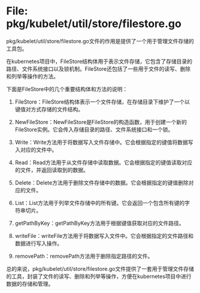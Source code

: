 # File: pkg/kubelet/util/store/filestore.go

pkg/kubelet/util/store/filestore.go文件的作用是提供了一个用于管理文件存储的工具包。

在kubernetes项目中，FileStore结构体用于表示文件存储，它包含了存储目录的路径、文件系统接口以及锁机制。FileStore还包括了一些用于文件的读写、删除和列举等操作的方法。

下面是FileStore中的几个重要结构体和方法的说明：

1. FileStore：FileStore结构体表示一个文件存储，在存储目录下维护了一个以键值对方式存储的文件结构。

2. NewFileStore：NewFileStore是FileStore的构造函数，用于创建一个新的FileStore实例。它会传入存储目录的路径、文件系统接口和一个锁。

3. Write：Write方法用于将数据写入文件存储中。它会根据指定的键值将数据写入对应的文件中。

4. Read：Read方法用于从文件存储中读取数据。它会根据指定的键值读取对应的文件，并返回读取到的数据。

5. Delete：Delete方法用于删除文件存储中的数据。它会根据指定的键值删除对应的文件。

6. List：List方法用于列举文件存储中的所有键。它会返回一个包含所有键的字符串切片。

7. getPathByKey：getPathByKey方法用于根据键值获取对应的文件路径。

8. writeFile：writeFile方法用于将数据写入文件中。它会根据指定的文件路径和数据进行写入操作。

9. removePath：removePath方法用于删除指定路径的文件。

总的来说，pkg/kubelet/util/store/filestore.go文件提供了一套用于管理文件存储的工具，封装了文件的读写、删除和列举等操作，方便在kubernetes项目中进行数据的存储和管理。

